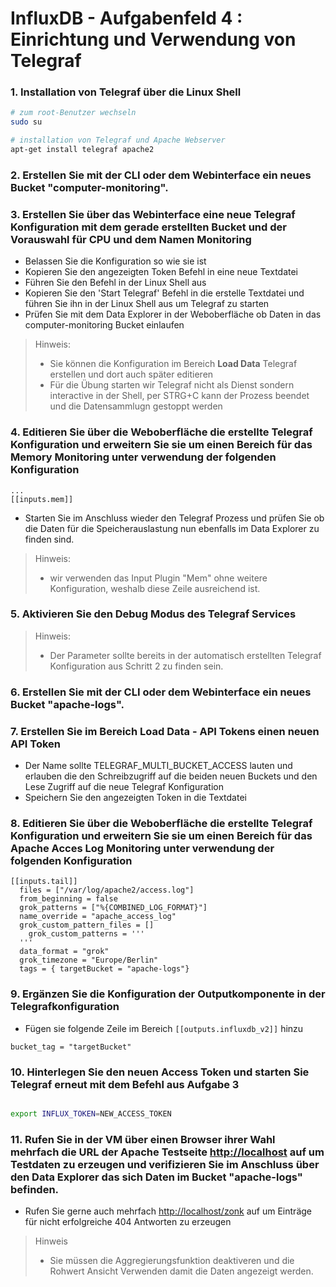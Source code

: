 # InfluxDB - Aufgabenfeld 4 : Einrichtung und Verwendung von Telegraf

### 1. Installation von Telegraf über die Linux Shell
    
```bash
# zum root-Benutzer wechseln
sudo su

# installation von Telegraf und Apache Webserver
apt-get install telegraf apache2
```

### 2. Erstellen Sie mit der CLI oder dem Webinterface ein neues Bucket "computer-monitoring".

### 3. Erstellen Sie über das Webinterface eine neue Telegraf Konfiguration mit dem gerade erstellten Bucket und der Vorauswahl für **CPU** und dem Namen Monitoring
 - Belassen Sie die Konfiguration so wie sie ist
 - Kopieren Sie den angezeigten Token Befehl in eine neue Textdatei
 - Führen Sie den Befehl in der Linux Shell aus
 - Kopieren Sie den 'Start Telegraf' Befehl in die erstelle Textdatei und führen Sie ihn in der Linux Shell aus um Telegraf zu starten
 - Prüfen Sie mit dem Data Explorer in der Weboberfläche ob Daten in das computer-monitoring Bucket einlaufen

> Hinweis:
>
> - Sie können die Konfiguration im Bereich **Load Data** Telegraf erstellen und dort auch später editieren
> - Für die Übung starten wir Telegraf nicht als Dienst sondern interactive in der Shell, per STRG+C kann der Prozess beendet und die Datensammlugn gestoppt werden

### 4. Editieren Sie über die Weboberfläche die erstellte Telegraf Konfiguration und erweitern Sie sie um einen Bereich für das Memory Monitoring unter verwendung der folgenden Konfiguration
```
...
[[inputs.mem]]
```
- Starten Sie im Anschluss wieder den Telegraf Prozess und prüfen Sie ob die Daten für die Speicherauslastung nun ebenfalls im Data Explorer zu finden sind.
>Hinweis:
> - wir verwenden das Input Plugin "Mem" ohne weitere Konfiguration, weshalb diese Zeile ausreichend ist.

### 5. Aktivieren Sie den Debug Modus des Telegraf Services

>Hinweis:
> - Der Parameter sollte bereits in der automatisch erstellten Telegraf Konfiguration aus Schritt 2 zu finden sein.

### 6. Erstellen Sie mit der CLI oder dem Webinterface ein neues Bucket "apache-logs".

### 7. Erstellen Sie im Bereich Load Data - API Tokens einen neuen API Token 

- Der Name sollte TELEGRAF_MULTI_BUCKET_ACCESS lauten und erlauben die den Schreibzugriff auf die beiden neuen Buckets und den Lese Zugriff auf die neue Telegraf Konfiguration
- Speichern Sie den angezeigten Token in die Textdatei


### 8. Editieren Sie über die Weboberfläche die erstellte Telegraf Konfiguration und erweitern Sie sie um einen Bereich für das Apache Acces Log Monitoring unter verwendung der folgenden Konfiguration
```
[[inputs.tail]]
  files = ["/var/log/apache2/access.log"]
  from_beginning = false
  grok_patterns = ["%{COMBINED_LOG_FORMAT}"]
  name_override = "apache_access_log"
  grok_custom_pattern_files = []
    grok_custom_patterns = '''
  '''
  data_format = "grok"
  grok_timezone = "Europe/Berlin"
  tags = { targetBucket = "apache-logs"}

```

### 9. Ergänzen Sie die Konfiguration der Outputkomponente  in der Telegrafkonfiguration

- Fügen sie folgende Zeile im Bereich ``[[outputs.influxdb_v2]]`` hinzu

```
bucket_tag = "targetBucket"
```

### 10. Hinterlegen Sie den neuen Access Token und starten Sie Telegraf erneut mit dem Befehl aus Aufgabe 3
```bash

export INFLUX_TOKEN=NEW_ACCESS_TOKEN
```

### 11. Rufen Sie in der VM über einen Browser ihrer Wahl mehrfach die URL der Apache Testseite [http://localhost](http://localhost) auf um Testdaten zu erzeugen und verifizieren Sie im Anschluss über den Data Explorer das sich Daten im Bucket "apache-logs" befinden.
- Rufen Sie gerne auch mehrfach [http://localhost/zonk](http://localhost/zonk) auf um Einträge für nicht erfolgreiche 404 Antworten zu erzeugen
> Hinweis
> - Sie müssen die Aggregierungsfunktion deaktiveren und die Rohwert Ansicht Verwenden damit die Daten angezeigt werden.